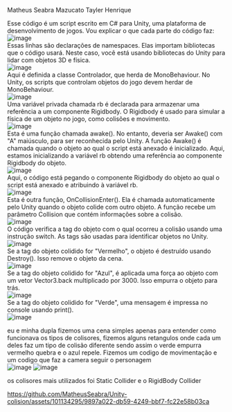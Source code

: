 Matheus Seabra Mazucato
Tayler Henrique


Esse código é um script escrito em C# para Unity, uma plataforma de desenvolvimento de jogos. Vou explicar o que cada parte do código faz:
![image](https://github.com/MatheusSeabra/Unity-colision/assets/101134295/ef64ee2a-0e60-4a1a-9b62-6ca980b70615)<br>
Essas linhas são declarações de namespaces. Elas importam bibliotecas que o código usará. Neste caso, você está usando bibliotecas do Unity para lidar com objetos 3D e física.<br>
![image](https://github.com/MatheusSeabra/Unity-colision/assets/101134295/68659b68-1ea0-49e3-a9a0-d401bc7f69ce)<br>
Aqui é definida a classe Controlador, que herda de MonoBehaviour. No Unity, os scripts que controlam objetos do jogo devem herdar de MonoBehaviour.<br>
![image](https://github.com/MatheusSeabra/Unity-colision/assets/101134295/6949cb28-ee33-4335-9506-1f778278979d)<br>
Uma variável privada chamada rb é declarada para armazenar uma referência a um componente Rigidbody. O Rigidbody é usado para simular a física de um objeto no jogo, como colisões e movimento.<br>
![image](https://github.com/MatheusSeabra/Unity-colision/assets/101134295/2211ecba-ba62-4bc8-bd3f-cd7db1841faa)<br>
Esta é uma função chamada awake(). No entanto, deveria ser Awake() com "A" maiúsculo, para ser reconhecida pelo Unity. A função Awake() é chamada quando o objeto ao qual o script está anexado é inicializado. Aqui, estamos inicializando a variável rb obtendo uma referência ao componente Rigidbody do objeto.<br>
![image](https://github.com/MatheusSeabra/Unity-colision/assets/101134295/71fba924-c0ca-4e02-b6e1-fd738800befa)<br>
Aqui, o código está pegando o componente Rigidbody do objeto ao qual o script está anexado e atribuindo à variável rb.<br>
![image](https://github.com/MatheusSeabra/Unity-colision/assets/101134295/c673cbd5-053e-4f82-8964-9d90834ed493)<br>
Esta é outra função, OnCollisionEnter(). Ela é chamada automaticamente pelo Unity quando o objeto colide com outro objeto. A função recebe um parâmetro Collision que contém informações sobre a colisão.<br>
![image](https://github.com/MatheusSeabra/Unity-colision/assets/101134295/35743fb0-9f7c-4da8-97a0-4d887c6ef802)<br>
O código verifica a tag do objeto com o qual ocorreu a colisão usando uma instrução switch. As tags são usadas para identificar objetos no Unity.<br>
![image](https://github.com/MatheusSeabra/Unity-colision/assets/101134295/5c4fab17-1f13-4099-b254-74ba26c3f655)<br>
Se a tag do objeto colidido for "Vermelho", o objeto é destruído usando Destroy(). Isso remove o objeto da cena.<br>
![image](https://github.com/MatheusSeabra/Unity-colision/assets/101134295/0964e7ce-f5f1-48f2-a780-c27accb8fb61)<br>
Se a tag do objeto colidido for "Azul", é aplicada uma força ao objeto com um vetor Vector3.back multiplicado por 3000. Isso empurra o objeto para trás.<br>
![image](https://github.com/MatheusSeabra/Unity-colision/assets/101134295/2f8bb616-e409-4a68-8ed0-aa56b520e21b)<br>
Se a tag do objeto colidido for "Verde", uma mensagem é impressa no console usando print().<br>
![image](https://github.com/MatheusSeabra/Unity-colision/assets/101134295/d9ac3159-c17f-46b1-a9a8-da3bb7821657)<br>

eu e minha dupla fizemos uma cena simples apenas para entender como funcionava os tipos de colisores, fizemos alguns retangulos onde cada um deles faz um tipo de colisão diferente sendo assim o verde empurra vermelho quebra e o azul repele. Fizemos um codigo de movimentação e um codigo que faz a camera seguir o personagem<br>
![image](https://github.com/MatheusSeabra/Unity-colision/assets/101134295/97186404-76b6-43f4-acb0-a626f9a8ef01)
![image](https://github.com/MatheusSeabra/Unity-colision/assets/101134295/e077dc1e-405c-40f4-9d56-20e19e00ec15)<br>

os colisores mais utilizados foi Static Collider e o RigidBody Collider<br>



https://github.com/MatheusSeabra/Unity-colision/assets/101134295/9897a022-db59-4249-bbf7-fc22e58b03ca


